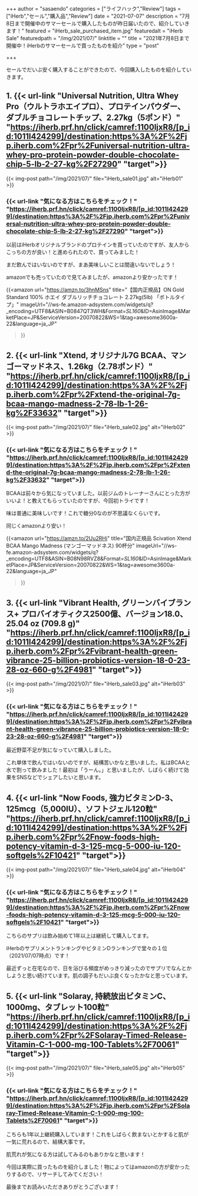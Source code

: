 +++
author = "sasaendo"
categories = ["ライフハック","Review"]
tags = ["iHerb","セール","購入品","Review"]
date = "2021-07-07"
description = "7月8日まで開催中のサマーセールで購入したものが昨日届いたので、紹介していきます！"
featured = "iHerb_sale_purchased_item.jpg"
featuredalt = "iHerb Sale"
featuredpath = "/img/2021/07/"
linktitle = ""
title = "2021年7月8日まで開催中！iHerbのサマーセールで買ったものを紹介"
type = "post"

+++

セールでだいぶ安く購入することができたので、今回購入したものを紹介していきます。

## 1. {{< url-link "Universal Nutrition, Ultra Whey Pro（ウルトラホエイプロ）、プロテインパウダー、ダブルチョコレートチップ、2.27kg（5ポンド）" "https://iherb.prf.hn/click/camref:1100ljxR8/[p_id:1011l424299]/destination:https%3A%2F%2Fjp.iherb.com%2Fpr%2Funiversal-nutrition-ultra-whey-pro-protein-powder-double-chocolate-chip-5-lb-2-27-kg%2F27290" "target">}} 

{{< img-post path="/img/2021/07/" file="iHerb_sale01.jpg" alt="iHerb01" >}}

### {{< url-link "気になる方はこちらをチェック！" "https://iherb.prf.hn/click/camref:1100ljxR8/[p_id:1011l424299]/destination:https%3A%2F%2Fjp.iherb.com%2Fpr%2Funiversal-nutrition-ultra-whey-pro-protein-powder-double-chocolate-chip-5-lb-2-27-kg%2F27290" "target">}} 

以前はiHerbオリジナルブランドのプロテインを買っていたのですが、友人からこっちの方が良い！と進められたので、買ってみました！

まだ飲んではいないのですが、まあ美味しいことは間違いないでしょう！

amazonでも売っていたので見てみましたが、amazonより安かったです！

{{<amazon
  url="https://amzn.to/3hnMSns"
  title="【国内正規品】ON Gold Standard 100% ホエイ ダブルリッチチョコレート 2.27kg(5lb) 「ボトルタイプ」"
imageUrl="//ws-fe.amazon-adsystem.com/widgets/q?_encoding=UTF8&ASIN=B0847QT3WH&Format=_SL160_&ID=AsinImage&MarketPlace=JP&ServiceVersion=20070822&WS=1&tag=awesome3600a-22&language=ja_JP"
 >}}

## 2. {{< url-link "Xtend, オリジナル7G BCAA、マンゴーマッドネス、1.26kg（2.78ポンド）" "https://iherb.prf.hn/click/camref:1100ljxR8/[p_id:1011l424299]/destination:https%3A%2F%2Fjp.iherb.com%2Fpr%2Fxtend-the-original-7g-bcaa-mango-madness-2-78-lb-1-26-kg%2F33632" "target">}} 

{{< img-post path="/img/2021/07/" file="iHerb_sale02.jpg" alt="iHerb02" >}}

### {{< url-link "気になる方はこちらをチェック！" "https://iherb.prf.hn/click/camref:1100ljxR8/[p_id:1011l424299]/destination:https%3A%2F%2Fjp.iherb.com%2Fpr%2Fxtend-the-original-7g-bcaa-mango-madness-2-78-lb-1-26-kg%2F33632" "target">}} 

BCAAは前々から気になっていました。以前ジムのトレーナーさんにとった方がいいよ！と教えてもらっていたのですが、今回初トライです！

味は普通に美味しいです！これで糖分0なのが不思議なくらいです。

同じくamazonより安い！

{{<amazon
  url="https://amzn.to/2Uu2RHi"
  title="国内正規品 Scivation Xtend BCAA Mango Madness (マンゴーマッドネス) 90杯分"
imageUrl="//ws-fe.amazon-adsystem.com/widgets/q?_encoding=UTF8&ASIN=B08N98RVZ8&Format=_SL160_&ID=AsinImage&MarketPlace=JP&ServiceVersion=20070822&WS=1&tag=awesome3600a-22&language=ja_JP"
 >}}

## 3. {{< url-link "Vibrant Health, グリーンバイブランス+ プロバイオティクス2500億、バージョン18.0、25.04 oz (709.8 g)" "https://iherb.prf.hn/click/camref:1100ljxR8/[p_id:1011l424299]/destination:https%3A%2F%2Fjp.iherb.com%2Fpr%2Fvibrant-health-green-vibrance-25-billion-probiotics-version-18-0-23-28-oz-660-g%2F4981" "target">}} 

{{< img-post path="/img/2021/07/" file="iHerb_sale03.jpg" alt="iHerb03" >}}

### {{< url-link "気になる方はこちらをチェック！" "https://iherb.prf.hn/click/camref:1100ljxR8/[p_id:1011l424299]/destination:https%3A%2F%2Fjp.iherb.com%2Fpr%2Fvibrant-health-green-vibrance-25-billion-probiotics-version-18-0-23-28-oz-660-g%2F4981" "target">}} 

最近野菜不足が気になっていて購入しました。

これ単体で飲んではいないのですが、結構苦いかなと思いました。私はBCAAと水で割って飲みました！最初は「うーん。」と思いましたが、しばらく続けて効果をSNSなどでシェアしたいと思います。

## 4. {{< url-link "Now Foods, 強力ビタミンD-3、125mcg（5,000IU）、ソフトジェル120粒" "https://iherb.prf.hn/click/camref:1100ljxR8/[p_id:1011l424299]/destination:https%3A%2F%2Fjp.iherb.com%2Fpr%2Fnow-foods-high-potency-vitamin-d-3-125-mcg-5-000-iu-120-softgels%2F10421" "target">}} 

{{< img-post path="/img/2021/07/" file="iHerb_sale04.jpg" alt="iHerb04" >}}

### {{< url-link "気になる方はこちらをチェック！" "https://iherb.prf.hn/click/camref:1100ljxR8/[p_id:1011l424299]/destination:https%3A%2F%2Fjp.iherb.com%2Fpr%2Fnow-foods-high-potency-vitamin-d-3-125-mcg-5-000-iu-120-softgels%2F10421" "target">}}

こちらのサプリは飲み始めて1年以上は継続して購入してます。

iHerbのサプリメントランキングやビタミンDランキングで堂々の１位（2021/07/07時点）です！

最近ずっと在宅なので、日を浴びる頻度がめっきり減ったのでサプリでなんとかしようと思い続けています。肌の調子もだいぶ良くなったかなと思っています。

## 5. {{< url-link "Solaray, 持続放出ビタミンC、1000mg、タブレット100粒" "https://iherb.prf.hn/click/camref:1100ljxR8/[p_id:1011l424299]/destination:https%3A%2F%2Fjp.iherb.com%2Fpr%2FSolaray-Timed-Release-Vitamin-C-1-000-mg-100-Tablets%2F70061" "target">}}

{{< img-post path="/img/2021/07/" file="iHerb_sale05.jpg" alt="iHerb05" >}}

### {{< url-link "気になる方はこちらをチェック！" "https://iherb.prf.hn/click/camref:1100ljxR8/[p_id:1011l424299]/destination:https%3A%2F%2Fjp.iherb.com%2Fpr%2FSolaray-Timed-Release-Vitamin-C-1-000-mg-100-Tablets%2F70061" "target">}}

こちらも1年以上継続購入しています！これをしばらく飲まないとかすると肌が一気に荒れるので、結構大事です。

肌荒れが気になる方は試してみるのもありかなと思います！

今回は実際に買ったものを紹介しました！物によってはamazonの方が安かったりするので、リサーチしてみてください！

最後までお読みいただきありがとうございます！

